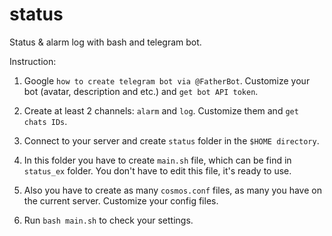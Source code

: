 # status
Status &amp; alarm log with bash and telegram bot.

Instruction:

1. Google `how to create telegram bot via @FatherBot`. Customize your bot (avatar, description and etc.) and `get bot API token`.

3. Create at least 2 channels: `alarm` and `log`. Customize them and `get chats IDs`.
4. Connect to your server and create `status` folder in the `$HOME directory`.
5. In this folder you have to create `main.sh` file, which can be find in `status_ex` folder. You don't have to edit this file, it's ready to use.
6. Also you have to create as many `cosmos.conf` files, as many you have on the current server. Customize your config files.
7. Run `bash main.sh` to check your settings.
